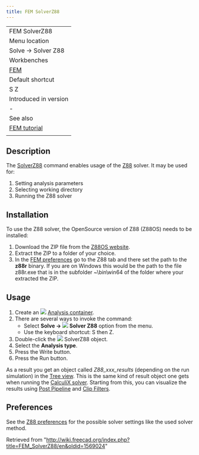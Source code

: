 ```yaml
---
title: FEM SolverZ88
---
```


|                                              |
| -------------------------------------------- |
| FEM SolverZ88                                |
| Menu location                                |
| Solve → Solver Z88                           |
| Workbenches                                  |
| [FEM](/FEM_Workbench "FEM Workbench")        |
| Default shortcut                             |
| S Z                                          |
| Introduced in version                        |
| -                                            |
| See also                                     |
| [FEM tutorial](/FEM_tutorial "FEM tutorial") |
|                                              |

## Description

The [SolverZ88](/FEM_SolverZ88 "FEM SolverZ88") command enables usage of the [Z88](https://en.wikipedia.org/wiki/Z88_FEM_software) solver. It may be used for:

1. Setting analysis parameters
2. Selecting working directory
3. Running the Z88 solver

## Installation

To use the Z88 solver, the OpenSource version of Z88 (Z88OS) needs to be installed:

1. Download the ZIP file from the [Z88OS website](https://en.z88.de/download-z88os).
2. Extract the ZIP to a folder of your choice.
3. In the [FEM preferences](/FEM_Preferences "FEM Preferences") go to the Z88 tab and there set the path to the **z88r** binary. If you are on Windows this would be the path to the file z88r.exe that is in the subfolder ~\bin\win64 of the folder where your extracted the ZIP.

## Usage

1. Create an ![](/images/FEM_Analysis.svg) [Analysis container](/FEM_Analysis "FEM Analysis").
2. There are several ways to invoke the command:
   - Select **Solve → ![](/images/FEM_SolverZ88.svg) Solver Z88** option from the menu.
   - Use the keyboard shortcut: S then Z.
3. Double-click the ![](/images/FEM_SolverZ88.svg) SolverZ88 object.
4. Select the **Analysis type**.
5. Press the Write button.
6. Press the Run button.

As a result you get an object called _Z88_xxx_results_ (depending on the run simulation) in the [Tree view](/Tree_view "Tree view"). This is the same kind of result object one gets when running the [CalculiX solver](/FEM_SolverCalculixCxxtools "FEM SolverCalculixCxxtools"). Starting from this, you can visualize the results using [Post Pipeline](/FEM_PostPipelineFromResult "FEM PostPipelineFromResult") and [Clip Filters](/FEM_Workbench#Menu:_Results "FEM Workbench").

## Preferences

See the [Z88 preferences](/FEM_Preferences#Z88 "FEM Preferences") for the possible solver settings like the used solver method.

Retrieved from "<http://wiki.freecad.org/index.php?title=FEM_SolverZ88/en&oldid=1569024>"
